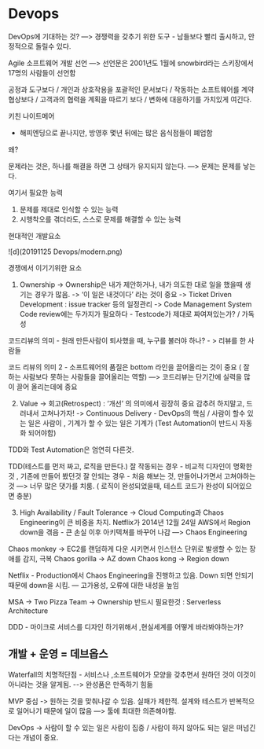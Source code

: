 # Devops
DevOps에 기대하는 것? 
—> 경쟁력을 갖추기 위한 도구 - 남들보다 빨리 출시하고, 안정적으로 돌릴수 있다.

Agile 소프트웨어 개발 선언
—> 선언문은 2001년도 1월에 snowbird라는 스키장에서 17명의  사람들이 선언함

공정과 도구보다 / 개인과 상호작용을
포괄적인 문서보다 / 작동하는 소프트웨어를
계약 협상보다 / 고객과의 협력을
계획을 따르기 보다 / 변화에 대응하기를 가치있게 여긴다.


키친 나이트메어 
- 해피엔딩으로 끝나지만,  방영후 몇년 뒤에는 많은 음식점들이 폐업함

왜? 

문제라는 것은, 하나를 해결을 하면 그 상태가 유지되지 않는다. —> 문제는 문제를 낳는다.

여기서 필요한 능력
1. 문제를 제대로 인식할 수 있는 능력
2. 시행착오를 겪더라도, 스스로 문제를 해결할 수 있는 능력



현대적인 개발요소

![d](20191125 Devops/modern.png)


경쟁에서 이기기위한 요소 
1. Ownership 
-> Ownership은 내가 제안하거나, 내가 의도한 대로 일을 했을때 생기는 경우가 많음.
-> ‘이 일은 내것이다’ 라는 것이 중요 
-> Ticket Driven Development : issue tracker 등의 일정관리 
-> Code Management System 
 Code review에는 두가지가 필요하다 - Testcode가 제대로 짜여져있는가? / 가독성 

코드리뷰의 의미 - 원래 만든사람이 퇴사했을 때, 누구를 불러야 하나? - > 리뷰를 한 사람들

코드 리뷰의 의미 2 - 소프트웨어의 품질은 bottom 라인을 끌어올리는 것이 중요 ( 잘하는 사람보다 못하는 사람들을 끌어올리는 역할) —> 코드리뷰는 단기간에 실력을 많이 끌어 올리는데에 중요

2. Value
-> 회고(Retrospect)  : ‘개선’ 의 의미에서 굉장히 중요 감추려 하지말고, 드러내서 고쳐나가자!
-> Continuous Delivery - DevOps의 핵심 / 사람이 할수 있는 일은 사람이 , 기계가 할 수 있는 일은 기계가 (Test Automation이 반드시 자동화 되어야함)

TDD와 Test Automation은 엄연히 다른것.

TDD(테스트를 먼저 짜고, 로직을 만든다.)
잘 작동되는 경우 - 비교적 디자인이 명확한것 , 기존에 만들어 봤던것
잘 안되는 경우 - 처음 해보는 것, 만들어나가면서 고쳐야하는 것 —> 너무 많은 댓가를 치룸. ( 로직이 완성되었을때,  테스트 코드가 완성이 되어있으면 충분)

3. High Availability / Fault Tolerance 
-> Cloud Computing과 Chaos Engineering이 큰 비중을 차지.
Netflix가 2014년 12월 24일 AWS에서 Region down을 겪음 - 큰 손실
이후 아키텍쳐를 바꾸어 나감 —> Chaos Engineering

Chaos monkey -> EC2를 랜덤하게 다운 시키면서 인스턴스 단위로 발생할 수 있는 장애를 감지, 극복
Chaos gorilla -> AZ down
Chaos kong -> Region down

Netflix - Production에서 Chaos Engineering을 진행하고 있음.  Down 되면 안되기 때문에 down을 시킴.
— 고가용성, 오류에 대한 내성을 높임

MSA -> Two Pizza Team -> Ownership 
반드시 필요한것 : Serverless Architecture

DDD - 마이크로 서비스를 디자인 하기위해서 ,현실세계를 어떻게 바라봐야하는가?



## 개발 + 운영 = 데브옵스

Waterfall의 치명적단점 - 서비스나 ,소프트웨어가 모양을 갖추면서 원하던 것이 이것이 아니라는 것을 알게됨. --> 완성품은 만족하기 힘듦

MVP 중심 -> 원하는 것을 맞춰나갈 수 있음.  실패가 제한적.
설계와 테스트가 반복적으로 일어나기 때문에 일이 많음 —> 툴에 최대한 의존해야함.

DevOps -> 사람이 할 수 있는 일은 사람이 집중 / 사람이 하지 않아도 되는 일은 떠넘긴다는 개념이 중요.

